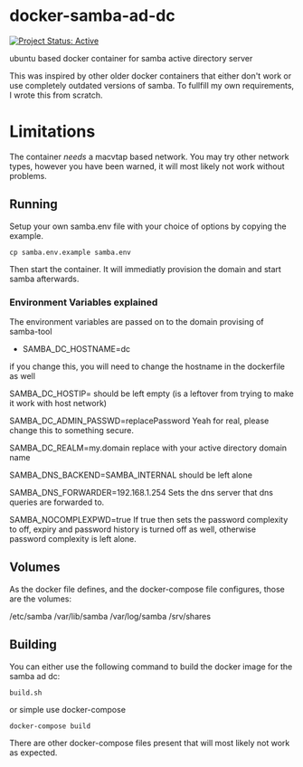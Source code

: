 # docker-samba-ad-dc

[![Project Status: Active](https://www.repostatus.org/badges/latest/active.svg)](https://www.repostatus.org/#active)

ubuntu based docker container for samba active directory server

This was inspired by other older docker containers that either don't work or use completely outdated versions of samba. To fullfill my own requirements, I wrote this from scratch.

# Limitations

The container *needs* a macvtap based network. You may try other network types, however you have been warned, it will most likely not work without problems.

## Running

Setup your own samba.env file with your choice of options by copying the example.

``cp samba.env.example samba.env``

Then start the container. It will immediatly provision the domain and start samba afterwards.

### Environment Variables explained

The environment variables are passed on to the domain provising of samba-tool 

* SAMBA_DC_HOSTNAME=dc 

if you change this, you will need to change the hostname in the dockerfile as well

SAMBA_DC_HOSTIP=
should be left empty (is a leftover from trying to make it work with host network)

SAMBA_DC_ADMIN_PASSWD=replacePassword
Yeah for real, please change this to something secure.

SAMBA_DC_REALM=my.domain
replace with your active directory domain name

SAMBA_DNS_BACKEND=SAMBA_INTERNAL
should be left alone

SAMBA_DNS_FORWARDER=192.168.1.254
Sets the dns server that dns queries are forwarded to.

SAMBA_NOCOMPLEXPWD=true
If true then sets the password complexity to off, expiry and password history is turned off as well, otherwise password complexity is left alone. 

## Volumes

As the docker file defines, and the docker-compose file configures, those are the volumes:

/etc/samba
/var/lib/samba
/var/log/samba
/srv/shares

## Building

You can either use the following command to build the docker image for the samba ad dc:

``build.sh``

or simple use docker-compose

``docker-compose build``

There are other docker-compose files present that will most likely not work as expected.

